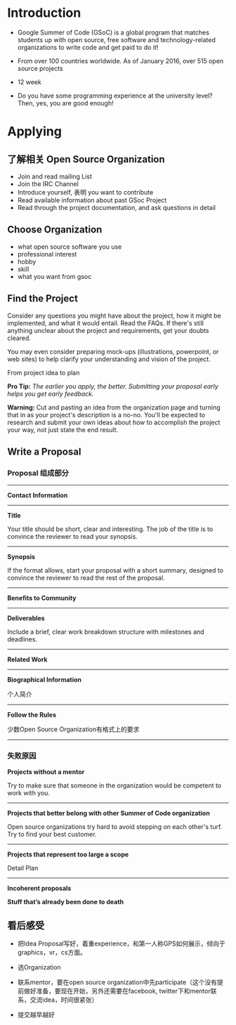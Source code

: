 # Introduction



- Google Summer of Code (GSoC) is a global program that matches students up with open source, free software and technology-related organizations to write code and get paid to do it! 



- From over 100 countries worldwide. As of January 2016, over 515 open source projects



- 12 week


- Do you have some programming experience at the university level? Then, yes, you are good enough! 





# Applying



## 了解相关 Open Source Organization

- Join and read mailing List
- Join the IRC Channel
- Introduce yourself, 表明 you want to contribute
- Read available information about past GSoc Project
- Read through the project documentation, and ask questions in detail

## Choose Organization

- what open source software you use
- professional interest
- hobby
- skill
- what you want from gsoc

## Find the Project



Consider any questions you might have about the project, how it might be implemented, and what it would entail. Read the FAQs. If there's still anything unclear about the project and requirements, get your doubts cleared.



You may even consider preparing mock-ups (illustrations, powerpoint, or web sites) to help clarify your understanding and vision of the project.



From project idea to plan



**Pro Tip:** *The earlier you apply, the better. Submitting your proposal early helps you get early feedback.*



**Warning:** Cut and pasting an idea from the organization page and turning that in as your project's description is a no-no. You'll be expected to research and submit your own ideas about how to accomplish the project your way, not just state the end result.



## Write a Proposal





### Proposal 组成部分


---


**Contact Information**

---

**Title** 

Your title should be short, clear and interesting. The job of the title is to convince the reviewer to read your synopsis.

---

**Synopsis**

If the format allows, start your proposal with a short summary, designed to convince the reviewer to read the rest of the proposal.

---

**Benefits to Community**

---

**Deliverables**

Include a brief, clear work breakdown structure with milestones and deadlines.

---

**Related Work**

---

**Biographical Information**

个人简介

---

**Follow the Rules**

少数Open Source Organization有格式上的要求



---







### 失败原因





**Projects without a mentor**    

Try to make sure that someone in the organization would be competent to work with you.

---

**Projects that better belong with other Summer of Code organization**   


Open source organizations try hard to avoid stepping on each other's turf. Try to find your best customer.

---

**Projects that represent too large a scope**

Detail Plan

---

**Incoherent proposals**



**Stuff that’s already been done to death**



## 看后感受

- 把Idea Proposal写好，着重experience，和第一人称GPS如何展示，倾向于graphics，vr，cs方面。

- 选Organization

- 联系mentor，要在open source organization中先participate（这个没有提前做好准备，要现在开始，另外还需要在facebook, twitter下和mentor联系，交流idea，时间很紧张）


- 提交越早越好




